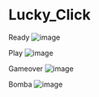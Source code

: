 # Lucky_Click

Ready
![image](https://github.com/user-attachments/assets/e1824dd5-6409-4b64-8fe3-1d1738bfbafb)

Play
![image](https://github.com/user-attachments/assets/8a3c6985-a8fc-4161-bc1f-5fd02397eeff)

Gameover
![image](https://github.com/user-attachments/assets/918104c3-48f1-41ef-bdd4-761f712984a2)

Bomba
![image](https://github.com/user-attachments/assets/24c4e7fc-270a-41e9-b62a-813002ddd1d9)
